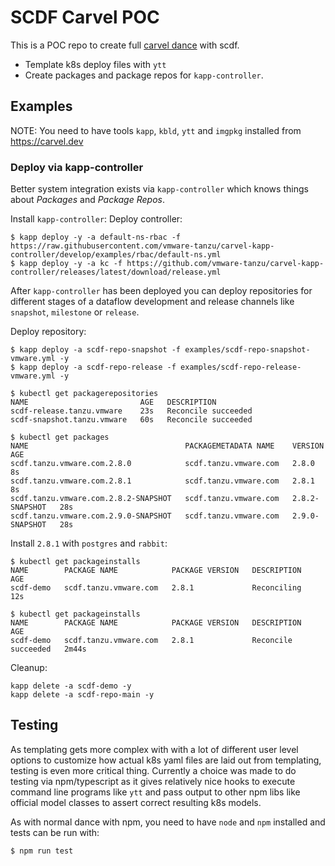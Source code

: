 # SCDF Carvel POC

This is a POC repo to create full [carvel dance](https://carvel.dev) with scdf.
- Template k8s deploy files with `ytt`
- Create packages and package repos for `kapp-controller`.

## Examples

NOTE: You need to have tools `kapp`, `kbld`, `ytt` and `imgpkg` installed from https://carvel.dev

### Deploy via kapp-controller
Better system integration exists via `kapp-controller` which knows things
about _Packages_ and _Package Repos_.

Install `kapp-controller`:
Deploy controller:
```
$ kapp deploy -y -a default-ns-rbac -f https://raw.githubusercontent.com/vmware-tanzu/carvel-kapp-controller/develop/examples/rbac/default-ns.yml
$ kapp deploy -y -a kc -f https://github.com/vmware-tanzu/carvel-kapp-controller/releases/latest/download/release.yml
```

After `kapp-controller` has been deployed you can deploy repositories for different stages
of a dataflow development and release channels like `snapshot`, `milestone` or `release`.

Deploy repository:
```
$ kapp deploy -a scdf-repo-snapshot -f examples/scdf-repo-snapshot-vmware.yml -y
$ kapp deploy -a scdf-repo-release -f examples/scdf-repo-release-vmware.yml -y

$ kubectl get packagerepositories
NAME                         AGE   DESCRIPTION
scdf-release.tanzu.vmware    23s   Reconcile succeeded
scdf-snapshot.tanzu.vmware   60s   Reconcile succeeded

$ kubectl get packages
NAME                                   PACKAGEMETADATA NAME    VERSION          AGE
scdf.tanzu.vmware.com.2.8.0            scdf.tanzu.vmware.com   2.8.0            8s
scdf.tanzu.vmware.com.2.8.1            scdf.tanzu.vmware.com   2.8.1            8s
scdf.tanzu.vmware.com.2.8.2-SNAPSHOT   scdf.tanzu.vmware.com   2.8.2-SNAPSHOT   28s
scdf.tanzu.vmware.com.2.9.0-SNAPSHOT   scdf.tanzu.vmware.com   2.9.0-SNAPSHOT   28s
```

Install `2.8.1` with `postgres` and `rabbit`:
```
$ kubectl get packageinstalls
NAME        PACKAGE NAME            PACKAGE VERSION   DESCRIPTION   AGE
scdf-demo   scdf.tanzu.vmware.com   2.8.1             Reconciling   12s

$ kubectl get packageinstalls
NAME        PACKAGE NAME            PACKAGE VERSION   DESCRIPTION           AGE
scdf-demo   scdf.tanzu.vmware.com   2.8.1             Reconcile succeeded   2m44s
```

Cleanup:
```
kapp delete -a scdf-demo -y
kapp delete -a scdf-repo-main -y
```

## Testing

As templating gets more complex with with a lot of different user level options
to customize how actual k8s yaml files are laid out from templating, testing
is even more critical thing. Currently a choice was made to do testing via
npm/typescript as it gives relatively nice hooks to execute command line
programs like `ytt` and pass output to other npm libs like official model
classes to assert correct resulting k8s models.

As with normal dance with npm, you need to have `node` and `npm` installed and
tests can be run with:
```bash
$ npm run test
```
